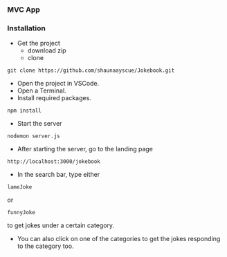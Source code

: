 ### MVC App

### Installation

- Get the project
  - download zip
  - clone
```
git clone https://github.com/shaunaayscue/Jokebook.git
```

- Open the project in VSCode.
- Open a Terminal.
- Install required packages.
```
npm install
```
- Start the server
```
nodemon server.js
```
- After starting the server, go to the landing page
```
http://localhost:3000/jokebook
```

- In the search bar, type either
```
lameJoke
```
 or 
 ```
funnyJoke
```
to get jokes under a certain category.

- You can also click on one of the categories to get the jokes responding to the category too.
